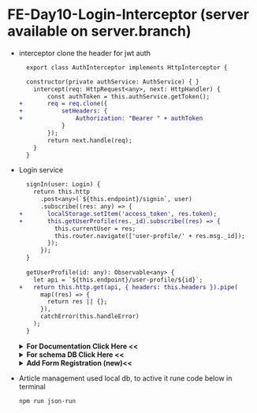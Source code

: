 # FE-Day10-Login-Interceptor (server available on server.branch)

- interceptor clone the header for jwt auth
  
  ```diff
    export class AuthInterceptor implements HttpInterceptor {

    constructor(private authService: AuthService) { }
      intercept(req: HttpRequest<any>, next: HttpHandler) {
          const authToken = this.authService.getToken();
  +       req = req.clone({
  +           setHeaders: {
  +               Authorization: "Bearer " + authToken
              }
          });
          return next.handle(req);
      }
    }
  ```
- Login service
  
  ```diff
    signIn(user: Login) {
      return this.http
        .post<any>(`${this.endpoint}/signin`, user)
        .subscribe((res: any) => {
  +       localStorage.setItem('access_token', res.token);
  +       this.getUserProfile(res._id).subscribe((res) => {
            this.currentUser = res;
            this.router.navigate(['user-profile/' + res.msg._id]);
          });
        });
    }
    
    getUserProfile(id: any): Observable<any> {
      let api = `${this.endpoint}/user-profile/${id}`;
  +   return this.http.get(api, { headers: this.headers }).pipe(
        map((res) => {
          return res || {};
        }),
        catchError(this.handleError)
      );
    }
  ```
  
  <details><summary><b>For Documentation Click Here <<</b></summary>

  ![image](https://user-images.githubusercontent.com/38674801/193678958-1f0cb729-02b3-487d-84e6-d17b82d78bda.png)
    ## click passanger and redirect to form login with validator
  ![image](https://user-images.githubusercontent.com/38674801/193679210-d5f2b255-c161-4e0a-bd90-438a2b9427d9.png)
  ## fill the form and click submit
  ![image](https://user-images.githubusercontent.com/38674801/193679303-25cf1907-7aca-473f-8e8d-2b16937e4c18.png)
  ![image](https://user-images.githubusercontent.com/38674801/193679329-e19725c4-189e-4719-bd30-778c9bf27ffa.png)
  ## passanger dashboard
  ![image](https://user-images.githubusercontent.com/38674801/193679387-7bef0786-9fcb-4acf-b3eb-0f71c8914206.png)
  ## logout button appear and click
  ![image](https://user-images.githubusercontent.com/38674801/193679508-6251bccd-80dd-4aa9-9826-75944362dd0a.png)
  ## redirect to home page
  ![image](https://user-images.githubusercontent.com/38674801/193679556-ca04833d-f7e0-488b-8440-7d487dd30ae7.png)

  </details>

  <details><summary><b>For schema DB Click Here <<</b></summary>

  ![image](https://user-images.githubusercontent.com/38674801/194594606-6e6d0a7f-fee7-4348-87fa-7086b636a0a6.png)
  </details>

  <details><summary><b>Add Form Registration (new)<<</b></summary>

  ![image](https://user-images.githubusercontent.com/38674801/194595146-85838a99-f28a-43cf-bc2c-df434b7ee228.png)
  </details>
  
- Article management used local db, to active it rune code below in terminal
  ```sh
  npm run json-run
  ```
